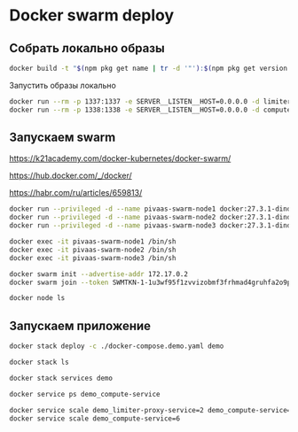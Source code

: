 # Docker swarm deploy

## Собрать локально образы

```sh
docker build -t "$(npm pkg get name | tr -d '"'):$(npm pkg get version | tr -d '"')" .
```

Запустить образы локально

```sh
docker run --rm -p 1337:1337 -e SERVER__LISTEN__HOST=0.0.0.0 -d limiter-proxy-service:v1.0.0
docker run --rm -p 1338:1338 -e SERVER__LISTEN__HOST=0.0.0.0 -d compute-service:v1.0.4
```


## Запускаем swarm

https://k21academy.com/docker-kubernetes/docker-swarm/

https://hub.docker.com/_/docker/

https://habr.com/ru/articles/659813/

```sh
docker run --privileged -d --name pivaas-swarm-node1 docker:27.3.1-dind
docker run --privileged -d --name pivaas-swarm-node2 docker:27.3.1-dind
docker run --privileged -d --name pivaas-swarm-node3 docker:27.3.1-dind

docker exec -it pivaas-swarm-node1 /bin/sh
docker exec -it pivaas-swarm-node2 /bin/sh
docker exec -it pivaas-swarm-node3 /bin/sh

docker swarm init --advertise-addr 172.17.0.2
docker swarm join --token SWMTKN-1-1u3wf95f1zvvizobmf3frhmad4gruhfa2o9pxg0fu8ishgkry5-b3r5ca5nsij8pd7abtfy5ujzo 172.17.0.2:2377

docker node ls
```


## Запускаем приложение

```sh
docker stack deploy -c ./docker-compose.demo.yaml demo

docker stack ls

docker stack services demo

docker service ps demo_compute-service

docker service scale demo_limiter-proxy-service=2 demo_compute-service=6
docker service scale demo_compute-service=6
```
